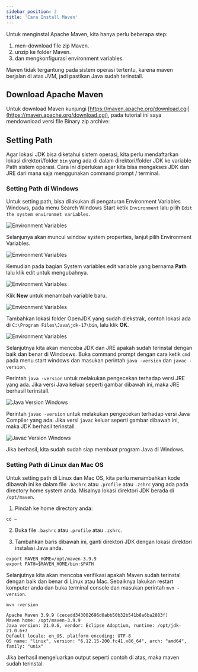 ```yaml
---
sidebar_position: 2
title: 'Cara Install Maven'
---
```


Untuk menginstal Apache Maven, kita hanya perlu beberapa step:

1. men-download file zip Maven.
2. unzip ke folder Maven.
3. dan mengkonfigurasi environment variables.

Maven tidak tergantung pada sistem operasi tertentu, karena maven berjalan di atas JVM, jadi pastikan Java sudah terinstall. 

## Download Apache Maven

Untuk download Maven kunjungi [https://maven.apache.org/download.cgi](https://maven.apache.org/download.cgi), pada tutorial ini saya mendownload versi file Binary zip archive:



## Setting Path

Agar lokasi JDK bisa diketahui sistem operasi, kita perlu mendaftarkan lokasi direktori/folder `bin` yang ada di dalam direktori/folder JDK ke variable Path sistem operasi. Cara ini diperlukan agar kita bisa mengakses JDK dan JRE dari mana saja menggunakan command prompt / terminal.

### Setting Path di Windows

Untuk setting path, bisa dilakukan di pengaturan Environment Variables Windows, pada menu Search Windows Start ketik `Environment` lalu pilih `Edit the system environmet variables`. 

![Environment Variables](/img/general/environment-windows.jpg "Environment Variables")

Selanjunya akan muncul window system properties, lanjut pilih Environment Variables.

![Environment Variables](/img/general/environment-windows2.jpg "Environment Variables")

Kemudian pada bagian System variables edit variable yang bernama **Path** lalu klik edit untuk mengubahnya.

![Environment Variables](/img/general/environment-windows3.jpg "Environment Variables")

Klik **New** untuk menambah variable baru.

![Environment Variables](/img/general/environment-windows4.jpg "Environment Variables")

Tambahkan lokasi folder OpenJDK yang sudah diekstrak, contoh lokasi ada di `C:\Program Files\Java\jdk-17\bin`, lalu klik **OK**. 

![Environment Variables](/img/java/environment-windows-path.jpg "Environment Variables")

Selanjutnya kita akan mencoba JDK dan JRE apakah sudah terinstal dengan baik dan benar di Windosws. Buka command prompt dengan cara ketik `cmd` pada menu start windows dan masukan perintah `java -version` dan `javac -version`.

Perintah `java -version` untuk melakukan pengecekan terhadap versi JRE yang ada. Jika versi Java keluar seperti gambar dibawah ini, maka JRE berhasil terinstall.

![Java Version Windows](/img/java/java-version-win.jpg "Java Version Windows")

Perintah `javac -version` untuk melakukan pengecekan terhadap versi Java Compiler yang ada. Jika versi `javac` keluar seperti gambar dibawah ini, maka JDK berhasil terinstall.

![Javac Version Windows](/img/java/javac-version-win.jpg "Javac Version Windows")

Jika berhasil, kita sudah sudah siap membuat program Java di Windows.

### Setting Path di Linux dan Mac OS

Untuk setting path di Linux dan Mac OS, kita perlu menambahkan kode dibawah ini ke dalam file `.bashrc` atau `.profile` atau `.zshrc` yang ada pada directory home system anda. Misalnya lokasi direktori JDK berada di `/opt/maven`.

1. Pindah ke home directory anda:

```
cd ~
```

2. Buka file `.bashrc` atau `.profile` atau `.zshrc`.

3. Tambahkan baris dibawah ini, ganti direktori JDK dengan lokasi direktori instalasi Java anda.

```
export MAVEN_HOME=/opt/maven-3.9.9
export PATH=$MAVEN_HOME/bin:$PATH
```

Selanjutnya kita akan mencoba verifikasi apakah Maven sudah terinstal dengan baik dan benar di Linux atau Mac. Sebaiknya lakukan restart komputer anda dan buka terminal console dan masukan perintah `mvn -version`.

```
mvn -version

Apache Maven 3.9.9 (cecedd343002696d0abb50b32b541b8a6ba2883f)
Maven home: /opt/maven-3.9.9
Java version: 21.0.6, vendor: Eclipse Adoptium, runtime: /opt/jdk-21.0.6+7
Default locale: en_US, platform encoding: UTF-8
OS name: "linux", version: "6.12.15-200.fc41.x86_64", arch: "amd64", family: "unix"
```

Jika berhasil mengeluarkan output seperti contoh di atas, maka maven sudah terinstal.
